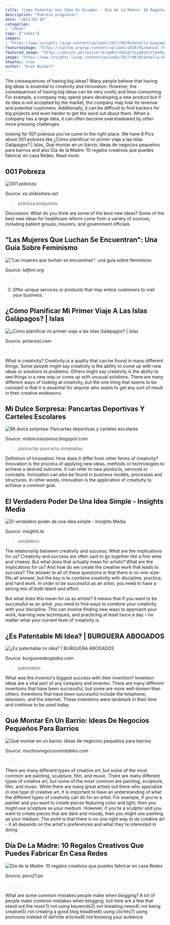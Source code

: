 ```yaml
---
title: "Como Patentar Una Idea En Ecuador - Día De La Madre: 10 Regalos Creativos Que Puedes Fabricar En Casa Redes"
description: "Pobreza preguntas"
date: "2023-03-10"
categories:
- "ideas"
tags: ["ideas"]
images:
- "https://www.insights.la/wp-content/uploads/2017/08/NikeValla-Guayaquil.jpg"
featuredImage: "https://latfem.org/wp-content/uploads/2020/01/manual-feminismo-latinoamerica.jpg"
featured_image: "https://peru21.pe/resizer/EcqmR2rnRp2etYLyqRzXrGl4odo=/980x528/smart/arc-anglerfish-arc2-prod-elcomercio.s3.amazonaws.com/public/QXWYUXS625CA7MAVIQWEFAAEOU.jpg"
image: "https://www.insights.la/wp-content/uploads/2017/08/NikeValla-Guayaquil.jpg"
ShowToc: true
author: "Oren Wuckert"
---
```



The consequences of having big ideas?
Many people believe that having big ideas is essential to creativity and innovation. However, the consequences of having big ideas can be very costly and time-consuming. For example, a company may spend years developing a new product but if its idea is not accepted by the market, the company may lose its revenue and potential customers. Additionally, it can be difficult to find backers for big projects and even harder to get the word out about them. When a company has a large idea, it can often become overshadowed by other more pressing challenges.

	

		
looking for 001 pobreza you've came to the right place. We have 8 Pics about 001 pobreza like ¿Cómo planificar mi primer viaje a las Islas Galápagos? | Islas, Qué montar en un barrio: Ideas de negocios pequeños para barrios and also Día de la Madre: 10 regalos creativos que puedes fabricar en casa Redes. Read more:
		
    
## 001 Pobreza

<img loading=lazy src="https://image.slidesharecdn.com/001pobreza-121105162716-phpapp01/95/001-pobreza-2-638.jpg?cb=1353709487" onerror="this.onerror=null;this.src='https://tse3.mm.bing.net/th?id=OIP.-sXtE3CuM7M5jeX7RdfOLQHaFj&amp;pid=15.1';" alt="001 pobreza">

_Source: es.slideshare.net_

>pobreza preguntas. 

	

Discussion: What do you think are some of the best new ideas?
Some of the best new ideas for healthcare reform come from a variety of sources, including patient groups, insurers, and government officials.

    
## &quot;Las Mujeres Que Luchan Se Encuentran&quot;: Una Guía Sobre Feminismo

<img loading=lazy src="https://latfem.org/wp-content/uploads/2020/01/manual-feminismo-latinoamerica.jpg" onerror="this.onerror=null;this.src='https://tse4.mm.bing.net/th?id=OIP.BRYUYnMpWo4-0WKsGnm66AHaD5&amp;pid=15.1';" alt="&quot;Las mujeres que luchan se encuentran&quot;: una guía sobre feminismo">

_Source: latfem.org_

>. 

	

3. Offer unique services or products that may entice customers to visit your business.

    
## ¿Cómo Planificar Mi Primer Viaje A Las Islas Galápagos? | Islas

<img loading=lazy src="https://i.pinimg.com/originals/a8/b4/35/a8b4353c7cbae12739c62cf4e56b089f.jpg" onerror="this.onerror=null;this.src='https://tse3.mm.bing.net/th?id=OIP._wLNJDbi_EO5Gcu27hwV_AHaEj&amp;pid=15.1';" alt="¿Cómo planificar mi primer viaje a las Islas Galápagos? | Islas">

_Source: pinterest.com_

>. 

	

What is creativity?
Creativity is a quality that can be found in many different things. Some people might say creativity is the ability to come up with new ideas or solutions to problems. Others might say creativity is the ability to see things in a new way or come up with unusual solutions. There are many different ways of looking at creativity, but the one thing that seems to be constant is that it is essential for anyone who wants to get any sort of result in their creative endeavors.

    
## Mi Dulce Sorpresa: Pancartas Deportivas Y Carteles Escolares

<img loading=lazy src="https://3.bp.blogspot.com/-ekJmzSRfdNo/Vh-_rsZg6rI/AAAAAAAADDE/TuvQAdKFrvc/s640/15.jpg" onerror="this.onerror=null;this.src='https://tse1.mm.bing.net/th?id=OIP.xVF5h5g4OcEi1dEK1iD1_QDEE-&amp;pid=15.1';" alt="Mi dulce sorpresa: Pancartas deportivas y carteles escolares">

_Source: midulcesorpresa.blogspot.com_

>pancartas pancarta olimpiadas. 

	

Definition of innovation: How does it differ from other forms of creativity?
Innovation is the process of applying new ideas, methods or technologies to achieve a desired outcome. It can refer to new products, services or concepts. Innovation can also be found in business models, processes and structures. In other words, innovation is the application of creativity to achieve a common goal.

    
## El Verdadero Poder De Una Idea Simple - Insights Media

<img loading=lazy src="https://www.insights.la/wp-content/uploads/2017/08/NikeValla-Guayaquil.jpg" onerror="this.onerror=null;this.src='https://tse3.mm.bing.net/th?id=OIP.vrcI0CWoFOiBMy3JeBQfQwHaEx&amp;pid=15.1';" alt="El verdadero poder de una idea simple - Insights Media">

_Source: insights.la_

>verdadero. 

	

The relationship between creativity and success: What are the implications for us?
Creativity and success are often said to go together like a fine wine and cheese. But what does that actually mean for artists? What are the implications for us? And how do we create the creative work that leads to success?
The answer to all of these questions is that there is no one-size-fits-all answer, but the key is to combine creativity with discipline, practice, and hard work. In order to be successful as an artist, you need to have a strong mix of both talent and effort.

But what does this mean for us as artists? It means that if you want to be successful as an artist, you need to find ways to combine your creativity with your discipline. This can involve finding new ways to approach your work, learning new techniques, and practicing at least twice a day – no matter what your current level of creativity is.

    
## ¿Es Patentable Mi Idea? | BURGUERA ABOGADOS

<img loading=lazy src="https://i0.wp.com/www.burgueraabogados.com/wp-content/uploads/2014/12/ideapatentable.jpg?ssl=1" onerror="this.onerror=null;this.src='https://tse3.mm.bing.net/th?id=OIP._oWeQXdg-W6V0HrGZ-7PiwHaGR&amp;pid=15.1';" alt="¿Es patentable mi idea? | BURGUERA ABOGADOS">

_Source: burgueraabogados.com_

>patentable. 

	

What was the inventor’s biggest success with their invention?
Invention ideas are a vital part of any company and inventor. There are many different inventions that have been successful, but some are more well-known than others. Inventions that have been successful include the telephone, television, and the internet. These inventions were landmark in their time and continue to be used today.

    
## Qué Montar En Un Barrio: Ideas De Negocios Pequeños Para Barrios

<img loading=lazy src="https://muchosnegociosrentables.com/wp-content/uploads/2018/07/Montar-un-mercadito-o-tienda-de-barrio.jpg" onerror="this.onerror=null;this.src='https://tse3.mm.bing.net/th?id=OIP.NFd8knQIv2AoLaGwcgRZ2QHaFp&amp;pid=15.1';" alt="Qué montar en un barrio: Ideas de negocios pequeños para barrios">

_Source: muchosnegociosrentables.com_

>. 

	

There are many different types of creative art, but some of the most common are painting, sculpture, film, and music.
There are many different types of creative art, but some of the most common are painting, sculpture, film, and music. While there are many great artists out there who specialize in one type of creative art, it is important to have an understanding of what the different types of creativity can do for an artist. For example, if you’re a painter and you want to create pieces featuring color and light, then you might use sculpture as your medium. However, if you’re a sculptor and you want to create pieces that are dark and moody, then you might use painting as your medium. The point is that there is no one right way to do creative art - it all depends on the artist's preferences and what they're interested in doing.

    
## Día De La Madre: 10 Regalos Creativos Que Puedes Fabricar En Casa Redes

<img loading=lazy src="https://peru21.pe/resizer/EcqmR2rnRp2etYLyqRzXrGl4odo=/980x528/smart/arc-anglerfish-arc2-prod-elcomercio.s3.amazonaws.com/public/QXWYUXS625CA7MAVIQWEFAAEOU.jpg" onerror="this.onerror=null;this.src='https://tse3.mm.bing.net/th?id=OIP.DnW9E3wzFNz1El9GKjwYEwHaD_&amp;pid=15.1';" alt="Día de la Madre: 10 regalos creativos que puedes fabricar en casa Redes">

_Source: peru21.pe_

>. 

	

What are some common mistakes people make when blogging?
A lot of people make common mistakes when blogging, but here are a few that stand out the most:1) not using keywords2) not breaking news4) not being creative5) not creating a good blog headline6) using clichés7) using pronouns instead of definite articles8) not knowing your audience

